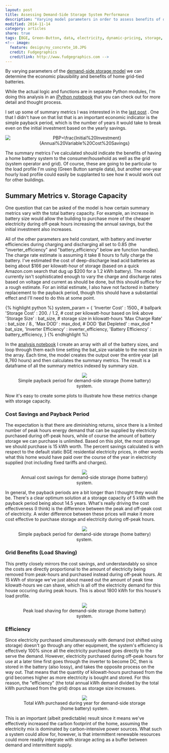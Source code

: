 ```yaml
---
layout: post
title: Assessing Demand-Side Storage System Performance
description: "Varying model parameters in order to assess benefits of demand-side storage."
modified: 2014-11-14
category: articles
share: true
tags: [BGE, Green-Button, data, electricity, dynamic-pricing, storage, model, demand-side]
<!-- image:
  feature: design/ny_concrete_10.JPG
  credit: Fudgegraphics
  creditlink: http://www.fudgegraphics.com -->
---
```


By varying parameters of the <a href='{{ site.url }}/articles/Intro-To-Storage-Model'>demand-side storage model</a> we can determine the economic plausibility and benefits of home grid-tied batteries.  

While the actual logic and functions are in separate Python modules, I'm doing this analysis in an <a href='http://nbviewer.ipython.org/github/jtelszasz/demandside_storage/blob/master/analysis.ipynb'>iPython notebook</a> that you can check out for more detail and thought process.
 
I set up some of summary metrics I was interested in in the <a href='{{ site.url }}/articles/Storage-Model-Details'>last post</a> .  One that I didn't have on that list that is an important economic indicator is the simple payback period, which is the number of years it would take to break even on the initial investment based on the yearly savings.

<center>
<img src="http://latex.codecogs.com/png.latex?PBP=\frac{Initial%20Investment}{Annual%20Variable%20Cost%20Savings}" alt="PBP=\frac{Initial%20Investment}{Annual%20Variable%20Cost%20Savings}"/>
</center>

The summary metrics I've calculated should indicate the benefits of having a home battery system to the consumer/household as well as the grid (system operator and grid).  Of course, these are going to be particular to the load profile I'm using (Green Button sample data), but another one-year hourly load profile could easily be supplanted to see how it would work out for other buildings.  

## Summary Metrics v. Storage Capacity

One question that can be asked of the model is how certain summary metrics vary with the total battery capacity.  For example, an increase in battery size would allow the building to purchase more of the cheaper electricity during off-peak hours increasing the annual savings, but the initial investment also increases.  

All of the other parameters are held constant, with battery and inverter efficiencies during charging and discharging all set to 0.85 (the "inverter_efficiency" and "battery_efficiency" below are function handles).  The charge rate estimate is assuming it take 8 hours to fully charge the battery.  I've estimated the cost of deep-discharge lead acid batteries as being about $166 per kilowatt-hour of storage (based on a quick Amazon.com search that dug up $200 for a 1.2 kWh battery).  The model currently isn't sophisticated enough to vary the charge and discharge rates based on voltage and current as should be done, but this should suffice for a rough estimate.  For an initial estimate, I also have not factored in battery replacement to the payback period, though this should have a substantial effect and I'll need to do this at some point.

{% highlight python %}
    system_param = {
        'Inverter Cost' : 1500., # ballpark
        'Storage Cost' : 200. / 1.2, # cost per kilowatt-hour based on link above
        'Storage Size' : bat_size,  # storage size in kilowatt-hours
        'Max Charge Rate' : bat_size / 8.,
        'Max DOD' : max_dod, # DOD
        'Bat Depleted' : max_dod * bat_size,
        'Inverter Efficiency' : inverter_efficiency,
        'Battery Efficiency' : battery_efficiency,
    }
{% endhighlight %}

In the <a href='http://nbviewer.ipython.org/github/jtelszasz/demandside_storage/blob/master/analysis.ipynb'>analysis notebook</a> I create an array with all of the battery sizes, and loop through them each time setting the bat_size variable to the next size in the array.  Each time, the model creates the output over the entire year (all 8,760 hours) and then calculates the summary metrics.  The result is a dataframe of all the summary metrics indexed by summary size.

<center>
<figure>
  <a href='{{ site.url }}/images/2014-11/metrics_snapshot_stor_cap.jpg'><img src='{{ site.url }}/images/2014-11/metrics_snapshot_stor_cap.jpg'></a>
  <figcaption>Simple payback period for demand-side storage (home battery) system.</figcaption>
</figure>
</center>

Now it's easy to create some plots to illustrate how these metrics change with storage capacity.

### Cost Savings and Payback Period

The expectation is that there are diminishing returns, since there is a limited number of peak hours energy demand that can be supplied by electricity purchased during off-peak hours, while of course the amount of battery storage we can purchase is unlimited.  Based on this plot, the most storage we should purchase is 15 kWh worth.  The percent savings calculated is with respect to the default static BGE residential electricity prices, in other words what this home would have paid over the course of the year in electricity supplied (not including fixed tariffs and charges).

<center>
<figure>
  <a href='{{ site.url }}/images/2014-11/cost_savings_stor_cap.png'><img src='{{ site.url }}/images/2014-11/cost_savings_stor_cap.png'></a>
  <figcaption>Annual cost savings for demand-side storage (home battery) system.</figcaption>
</figure>
</center>

In general, the payback periods are a bit longer than I thought they would be.  There's a clear optimum solution at a storage capacity of 5 kWh with the payback period being about 14.5 years.  What's really driving the cost effectiveness (I think) is the difference between the peak and off-peak cost of electricity.  A wider difference between these prices will make it more cost effective to purchase storage and electricity during off-peak hours.

<center>
<figure>
  <a href='{{ site.url }}/images/2014-11/PBP_stor_cap.png'><img src='{{ site.url }}/images/2014-11/PBP_stor_cap.png'></a>
  <figcaption>Simple payback period for demand-side storage (home battery) system.</figcaption>
</figure>
</center>

### Grid Benefits (Load Shaving)

This pretty closely mirrors the cost savings, and understandably so since the costs are directly proportional to the amount of electricity being removed from peak-hours and purchased instead during off-peak hours.  At 15 kWh of storage we've just about maxed out the amount of peak time kilowatt-hours we can shave, which is all off the electricity demand for this house occuring during peak hours.  This is about 1800 kWh for this house's load profile.

<center>
<figure>
  <a href='{{ site.url }}/images/2014-11/peak_shaved_stor_cap.png'><img src='{{ site.url }}/images/2014-11/peak_shaved_stor_cap.png'></a>
  <figcaption>Peak load shaving for demand-side storage (home battery) system.</figcaption>
</figure>
</center>

### Efficiency

Since electricity purchased simultanesously with demand (not shifted using storage) doesn't go through any other equipment, the system's efficiency is effectively 100% since all the electricity purchased goes directly to the serve the demand.  However, electricity purchased during off-peak hours for use at a later time first goes through the inverter to become DC, then is stored in the battery (also lossy), and takes the opposite process on the way out.  That means that the quantity of kilowatt-hours purchased from the grid becomes higher as more electricity is bought and stored.  For this reason, the "efficiency" (the total annual kWh demand divided by the total kWh purchased from the grid) drops as storage size increases. 

<center>
<figure>
  <a href='{{ site.url }}/images/2014-11/sys_eff_stor_cap.png'><img src='{{ site.url }}/images/2014-11/sys_eff_stor_cap.png'></a>
  <figcaption>Total kWh purchased during year for demand-side storage (home battery) system.</figcaption>
</figure>
</center>

 This is an important (albeit predictable) result since it means we've effectively increased the carbon footprint of the home, assuming the electricity mix is dominated by carbon-intensive power sources.  What such a system could allow for, however, is that intermittent renewable resources could more readily integrate with storage acting as a buffer between demand and intermittent supply.








